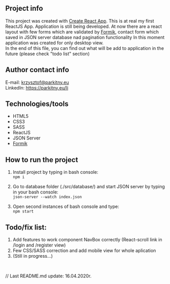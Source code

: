 
## Project info
This project was created with [Create React App](https://github.com/facebook/create-react-app).
This is at real my first ReactJS App. Application is still being developed. At now there are a react 
layout with few forms which are validated by [Formik](https://github.com/jaredpalmer/formik), contact 
form which saved in JSON server database nad pagination functionality 
In this moment application was created for only desktop view.<br/> 
In the end of this file, you can find out what will be add to application in the future (please check "todo list" section)


## Author contact info

E-mail: krzysztof@parkitny.eu </br>
LinkedIn: https://parkitny.eu/li


## Technologies/tools
* HTML5
* CSS3
* SASS
* ReactJS
* JSON Server
* [Formik](https://github.com/jaredpalmer/formik)


## How to run the project

1. Install project by typing in bash console:<br/>
``` npm i ```

2. Go to database folder (./src/database/) and start JSON server by typing in your bash console:<br/>
``` json-server --watch index.json ```

3. Open second instances of bash console and type:<br/>
``` npm start ```


## Todo/fix list:
1) Add features to work component NavBox correctly (React-scroll link in /login and /register view)
2) Few CSS/SASS correction and add mobile view for whole aplication 
3) (Still in progress...)

<br/>

// Last README.md update: 16.04.2020r.